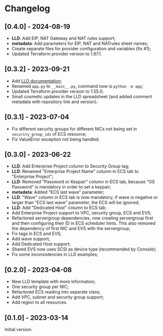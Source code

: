 # Changelog

## [0.4.0] - 2024-08-19

- **LLD**: Add EIP, NAT Gateway and NAT rules support;
- **metadata**: Add parameters for EIP, NAT and NATrules sheet names;
- Create separate files for provider configuration and variables (fix #1);
- Updated Terraform provider version to 1.67.1.

## [0.3.2] - 2023-09-21

- Add [LLD documentation](docs/LLD.md);
- Renamed `app.py` to `__main__.py`, command now is `python -m app`;
- Updated Terraform provider version to 1.55.0;
- Small cosmetic updates in the LLD spreadsheet (and added comment metadata
  with repository link and version).

## [0.3.1] - 2023-07-04

- Fix different security groups for different NICs not being set in
  `security_group_ids` of ECS resource;
- Fix ValueError exception not being handled.

## [0.3.0] - 2023-06-22

- **LLD**: Add Enterprise Project column to Security Group tag;
- **LLD**: Renamed "Enterprise Project Name" column in ECS tab to "Enterprise
  Project";
- **LLD**: Removed "Password or Keypair" column in ECS tab, because "OS
  Password" is mandatory in order to set a keypair;
- **metadata**: Added "ECS last wave" parameter;
- **LLD**: "Wave" column in ECS tab is now mandatory; if wave is negative or
  larger than "ECS last wave" parameter, the ECS will be ignored;
- **LLD**: Add "Dedicated Host" column to ECS tab;
- Add Enterprise Project support to VPC, security group, ECS and EVS;
- Refactored servergroup dependencies, now creating servergroup first and then
  configuring their ID in ECS scheduler hints. This also removed the dependency
  of first NIC and EVS with the servergroup;
- Fix tags in ECS and EVS;
- Add wave support;
- Add Dedicated Host support;
- Shared EVS now uses SCSI as device type (recommended by Console);
- Fix some inconsistencies in LLD examples;

## [0.2.0] - 2023-04-08

- New LLD template with more information;
- One security group per NIC;
- Refactored ECS reading into separate class;
- Add VPC, subnet and security group support;
- Add region to all resources.

## [0.1.0] - 2023-03-14

Initial version.
